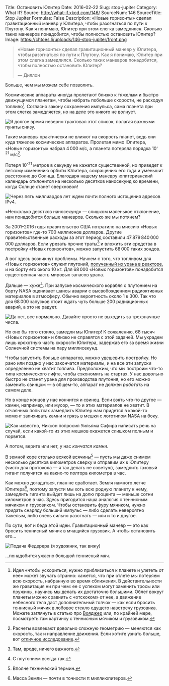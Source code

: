 Title: Остановить Юпитер
Date: 2016-02-22
Slug: stop-jupiter
Category: What If?
Source: http://what-if.xkcd.com/146/
SourceNum: 146
SourceTitle: Stop Jupiter
Formulas: False
Description: «Новые горизонты» сделал гравитационный маневр у Юпитера, чтобы разогнаться по пути к Плутону. Как я понимаю, Юпитер при этом слегка замедлился. Сколько таких маневров понадобится, чтобы полностью остановить Юпитер?
Image: https://chtoes.li/uploads/146-stop-jupiter/front.png

> «Новые горизонты» сделал гравитационный маневр у Юпитера, чтобы разогнаться по пути к Плутону. Как я понимаю, Юпитер при этом слегка замедлился. Сколько таких маневров понадобится, чтобы полностью остановить Юпитер?
>
> — Диллон

Больше, чем мы можем себе позволить.

Космические аппараты иногда пролетают близко к тяжелым и быстро движущимся планетам, чтобы набрать побольше скорости, не расходуя топливо[^1]. Согласно закону сохранения импульса, сама планета при этом слегка замедляется, но на деле это никого не волнует.

[^1]: Идея «чтобы ускориться, нужно приблизиться к планете и улететь от нее» может звучать странно: кажется, что при отлете мы потеряем всю скорость, набранную во время сближения. В действительности же гравитация ни при чем: ее с успехом могут заменить тросы или пружины, научись мы делать их достаточно большими. Облет вокруг планеты можно сравнить с «отскоком» от нее, а движение небесного тела даст дополнительный толчок&nbsp;— как если бросить теннисный мячик в лобовое стекло едущего навстречу грузовика. Можете заглянуть в статью про [Вояджер][1] или, по крайней мере, посмотреть там картинку с теннисным мячиком и грузовиком.

![](/uploads/146-stop-jupiter/dontcare_ru.png "Я долгое время неверно трактовал этот список, полагая важными пункты снизу.")

Такие маневры практически не влияют на скорость планет, ведь они куда тяжелее космических аппаратов. Пролетая мимо Юпитера, «Новые горизонты» набрал 4&thinsp;000&nbsp;м/с, а планета потеряла порядка 10<sup>-21</sup>&nbsp;м/с[^2].

[^2]: Расчеты вовлекают довольно сложную геометрию — меняются как скорость, так и направление движения. Если хотите узнать больше, вот [отличное исследование][2].

Потеря 10<sup>-21</sup> метров в секунду не кажется существенной, но приведет к легкому изменению орбиты Юпитера, сокращению его года и уменьшит расстояние до Солнца. Благодаря нашему маневру юпитерианский календарь отклонится на несколько десятков наносекунд ко времени, когда Солнце станет сверхновой!

![](/uploads/146-stop-jupiter/y2k_ru.png "Через пять миллиардов лет ждем почти полного истощения адресов IPv4.")

«Несколько десятков наносекунд»&nbsp;— слишком маленькое отклонение, нам понадобится больше маневров. Сколько же мы потянем?

За 2001–2016 годы правительство США потратило на миссию «Новых горизонтов» где-то 700 миллионов долларов. Другие правительственные расходы за этот период составили 47&thinsp;879&thinsp;840&thinsp;000&thinsp;000 долларов. Если урезать прочие траты[^3] и вложить эти средства в постройку «Новых горизонтов», можно запустить 68&thinsp;000 таких зондов.

[^3]: Там, вроде, ничего важного.

А вот здесь возникнут проблемы. Начнем с того, что топливом для «Новых горизонтов» служит плутоний, [полученный из урана в реакторе][3], и на борту его около 10&nbsp;кг. Для 68&thinsp;000 «Новых горизонтов» понадобится существенная часть мировых запасов урана.

Дальше — хуже[^4]. При запуске космического корабля с плутонием на борту NASA оценивает шансы аварии с высвобождением радиоктивных материалов в атмосферу. Обычно вероятность около 1 к 300. Так что для 68&thinsp;000 запусков стоит ждать чуть больше 200 радиационных аварий, а это не радует.

[^4]: С плутонием всегда так.

![](/uploads/146-stop-jupiter/accidents_ru.png "Да нет, все нормально. Давайте просто не выходить за трехзначные числа.")

Но оно бы того стоило, замедли мы Юпитер! К сожалению, 68 тысяч «Новых горизонтов» и близко не справятся с этой задачей. Мы украдем лишь крохотную часть скорости Юпитера, задержав его за время жизни Солнечной системы на пару миллисекунд.

Чтобы запустить больше аппаратов, можно удешевить постройку. Но рано или поздно у нас закончатся материалы, и на все эти запуски определенно не хватит топлива. Предположим, что мы построим что-то типа космического лифта, чтобы сэкономить на стартах. У нас довольно быстро не станет урана для производства плутония, но его можно заменить свинцом&nbsp;— в общем-то, аппарат не должен *работать* на самом деле.

Но в конце концов у нас кончится и свинец. Если взять что-то другое — камни, например, или мусор, — то и этих материалов не хватит. В отчаянных попытках замедлить Юпитер нам придется в какой-то момент запихивать камни и грязь в мешки с логотипом NASA на боку.

![](/uploads/146-stop-jupiter/burlap.png "Как известно, Никсон попросил Уильяма Сафира написать речь на случай, если какой-то из этих мешков окажется слишком полным и порвется.")

А потом, верите или нет, у нас *кончатся камни*.

В земной коре столько всякой всячины[^5]&nbsp;— пусть мы даже снимем несколько десятков километров сверху и отправим их к Юпитеру (чисто для протокола&nbsp;— я так делать не советую), замедлить газовый гигант получится на каких-то полтора километра в час.

[^5]: Вполне технический термин.

Как можно догадаться, план не сработает. Земля намного легче Юпитера[^6], поэтому запусти мы хоть всю родную планету к нему, замедлить гиганта выйдет лишь на долю процента&nbsp;— меньше сотни километров в час. Здесь пригодится наша аналогия с теннисным мячиком и грузовиком. Чтобы остановить фуру мячиком, нужно придать снаряду больший импульс — либо сделать невероятно тяжелым, либо очень сильно разогнать&nbsp;— или и то и другое.

[^6]: Масса Земли — почти в точности &pi; миллиюпитеров.

По сути, вот и беда этой идеи. Гравитационный маневр — это как бросить теннисный мячик в мчащийся грузовик. А чтобы остановить его…

![](/uploads/146-stop-jupiter/truck.png "Подача Федерера (я художник, так вижу)")

…понадобится ужасно большой теннисный мяч.

[1]: https://chtoes.li/voyager/ "Вояджер | Что если?"

[2]: http://scitation.aip.org/content/aapt/journal/ajp/71/5/10.1119/1.1539102 "Руководство по гравитационным маневрам в небесной механике (англ.) | American Journal of Physics"

[3]: http://masterok.livejournal.com/1515292.html "Когда НАСА перестанет летать в дальний космос? | masterok — LiveJournal"

